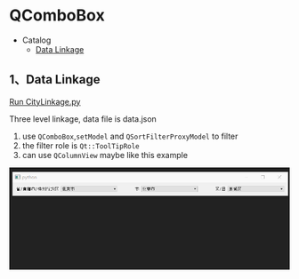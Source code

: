 # QComboBox

- Catalog
  - [Data Linkage](#1data-linkage)

## 1、Data Linkage
[Run CityLinkage.py](CityLinkage.py)

Three level linkage, data file is data.json

1. use `QComboBox`,`setModel` and `QSortFilterProxyModel` to filter
2. the filter role is `Qt::ToolTipRole`
3. can use `QColumnView` maybe like this example

![CityLinkage](ScreenShot/CityLinkage.gif)